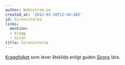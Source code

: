```yaml
---
author: Wahnstrom.se
created_at: '2012-03-18T12:40:48Z'
id: Sironisterna
links:
  mention:
  - Kragg
  - Siron
title: Sironisterna
---
```


[Kraggfolket] som lever åtskilda enligt guden [Sirons] lära.

  [Kraggfolket]: Kragg
  [Sirons]: Siron